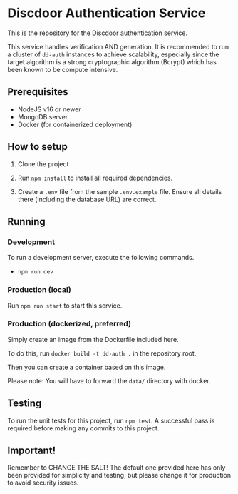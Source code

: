 # Discdoor Authentication Service

This is the repository for the Discdoor authentication service.

This service handles verification AND generation. It is recommended to run a cluster of `dd-auth` instances to achieve scalability, especially since the target algorithm is a strong cryptographic algorithm (Bcrypt) which has been known to be compute intensive.

## Prerequisites
 - NodeJS v16 or newer
 - MongoDB server
 - Docker (for containerized deployment)

## How to setup

1. Clone the project

2. Run `npm install` to install all required dependencies.

3. Create a `.env` file from the sample `.env.example` file. Ensure all details there (including the database URL) are correct.

## Running

### Development
To run a development server, execute the following commands.
- `npm run dev`

### Production (local)
Run `npm run start` to start this service.

### Production (dockerized, preferred)
Simply create an image from the Dockerfile included here.

To do this, run `docker build -t dd-auth .` in the repository root.

Then you can create a container based on this image.

Please note: You will have to forward the `data/` directory with docker.

## Testing
To run the unit tests for this project, run `npm test`. A successful pass is required before making any commits to this project.

## Important!

Remember to CHANGE THE SALT! The default one provided here has only been provided for simplicity and testing, but please change it for production to avoid security issues.